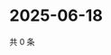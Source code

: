 # 2025-06-18

共 0 条

<!-- BEGIN ZHIHUQUESTIONS -->
<!-- 最后更新时间 Wed Jun 18 2025 17:13:29 GMT+0800 (China Standard Time) -->

<!-- END ZHIHUQUESTIONS -->
